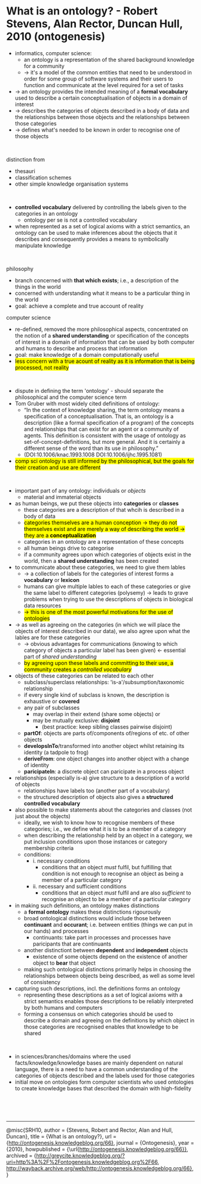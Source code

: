 # What is an ontology? - Robert Stevens, Alan Rector, Duncan Hull, 2010 (ontogenesis)

- informatics, computer science:
  - an ontology is a representation of the shared background knowledge for a community
  - -> it's a model of the common entities that need to be understood in order for some group of software systems and their users to function and communicate at the level required for a set of tasks
- -> an ontology provides the intended meaning of a **formal vocabulary** used to describe a certain conceptualisation of objects in a domain of interest
- -> describes the categories of objects described in a body of data and the relationships between those objects and the relationships between those categories
- -> defines what's needed to be known in order to recognise one of those objects

<br>

distinction from
- thesauri
- classification schemes
- other simple knowledge organisation systems

<br>

- **controlled vocabulary** delivered by controlling the labels given to the categories in an ontology
  - ontology per se is not a controlled vocabulary
- when represented as a set of logical axioms with a strict semantics, an ontology can be used to make inferences about the objects that it describes and consequently provides a means to symbolically manipulate knowledge 

<br>

philosophy
- branch concerned with **that which exists**; i.e., a description of the things in the world
- concerned with understanding what it means to be a particular thing in the world
- goal: achieve a complete and true account of reality

computer science
- re-defined, removed the more philosophical aspects, concentrated on the notion of a **shared understanding** or specification of the concepts of interest in a domain of information that can be used by both computer and humans to describe and process that information
- goal: make knowledge of a domain computationally useful
- <mark> less concern with a true acount of reality as it is information that is being processed, not reality </mark>

<br>

- dispute in defining the term 'ontology' - should separate the philosophical and the computer science term
- Tom Gruber with most widely cited definitions of ontology:
  - “In the context of knowledge sharing, the term ontology means a specification of a conceptualisation. That is, an ontology is a description (like a formal specification of a program) of the concepts and relationships that can exist for an agent or a community of agents. This definition is consistent with the usage of ontology as set-of-concept-definitions, but more general. And it is certainly a different sense of the word than its use in philosophy.”
  - (DOI:10.1006/knac.1993.1008 DOI:10.1006/ijhc.1995.1081)
- <mark> comp sci ontology is still informed by the philosophical, but the goals for their creation and use are different </mark>

<br>

- important part of any ontology: individuals or _objects_
  - material and immaterial objects
- as human beings, we put these objects into **categories** or **classes**
  - these categories are a description of that whcih is described in a body of data
  - <mark> categories themselves are a human conception -> they do not themselves exist and are merely a way of describing the world -> they are a **conceptualization** </mark>
  - categories in an ontology are a representation of these concepts
  - all human beings drive to categorise
  - if a community agrees upon which categories of objects exist in the world, then a **shared understanding** has been created
- to communicate about these categories, we need to give them lables
  - -> a collection of labels for the categories of interest forms a **vocabulary** or **lexicon**
  - humans can give multiple lables to each of these categories or give the same label to different categories (polysemy) -> leads to grave problems when trying to use the descriptions of objects in biological data resources
  - <mark> -> this is one of the most powerful motivations for the use of ontologies </mark>
- -> as well as agreeing on the categories (in which we will place the objects of interest described in our data), we also agree upon what the lables are for these categories
  - -> obvious advantages for communications (knowing to which category of objects a particular label has been given) <- essential part of _shared understanding_
  - <mark> by agreeing upon these labels and committing to their use, a community creates a _controlled vocabulary_ </mark>
- objects of these categories can be related to each other 
  - subclass/superclass relationships: 'is-a'/subsumption/taxonomic relationship
  - if every single kind of subclass is known, the description is exhaustive or **covered**
  - any pair of subclasses 
    - may overlap in their extend (share some objects) or
    - may be mutually exclusive: **disjoint**
      - (best practice: keep sibling classes pairwise disjoint)
  - **partOf**: objects are parts of/components of/regions of etc. of other objects
  - **developsInTo**/transformed into another object whilst retaining its identity (a tadpole to frog)
  - **deriveFrom**: one object changes into another object with a change of identity
  - **paricipateIn**: a discrete object can paricipate in a process object
- relationships (especially is-a) give structure to a description of a world of objects
  - relationships have labels too (another part of a vocabulary)
  - the structured description of objects also gives a **structured controlled vocabulary**
- also possible to make statements about the categories and classes (not just about the objects)
  - ideally, we wish to know how to recognise members of these categories; i.e., we define what it is to be a member of a category
  - when describing the relationship held by an object in a category, we put inclusion conditions upon those instances or category membership criteria
  - conditions:
    - i. necessary conditions
      - conditions that an object _must_ fulfil, but fulfilling that condition is not enough to recognise an object as being a member of a particular category
    - ii. necessary and sufficient conditions
      - conditions that an object _must_ fulfil and are also _sufficient_ to recognise an object to be a member of a particular category
- in making such definitions, an ontology makes distinctions
  - a **formal ontology** makes these distinctions rigourously
  - broad ontological distinctions would include those between **continuant** and **occurant**; i.e. between entities (things we can put in our hands) and processes
    - continuants: take part in processes and processes have paricipants that are continuants
  - another distinctiont between **dependent** and **independent** objects
    - existence of some objects depend on the existence of another object to **bear** that object
  - making such ontological distinctions primarily helps in choosing the relationships between objects being described, as well as some level of consistency
- capturing such descriptions, incl. the definitions forms an ontology
  - representing these descriptions as a set of logical axioms with a strict semantics enables those descriptions to be reliably interpreted by both humans and computers
  - forming a consensus on which categories should be used to describe a domain and agreeing on the definitions by which object in those categories are recognised enables that knowledge to be shared

<br>

- in sciences/branches/domains where the used facts/knowledge/knowledge bases are mainly dependent on natural language, there is a need to have a common understanding of the categories of objects described and the labels used for those categories
- initial move on ontologies form computer scientists who used ontologies to create knowledge bases that described the domain with high-fidelity


<br>
<br>
<br>














________________________________________
[^1]: 
@misc{SRH10,
    author = {Stevens, Robert and Rector, Alan and Hull, Duncan},
    title = {What is an ontology?},
    url = {http://ontogenesis.knowledgeblog.org/66},
    journal = {Ontogenesis},
    year = {2010},
    howpublished = {\url{http://ontogenesis.knowledgeblog.org/66}},
    archived = {http://greycite.knowledgeblog.org/?uri=http%3A%2F%2Fontogenesis.knowledgeblog.org%2F66, http://wayback.archive.org/web/http://ontogenesis.knowledgeblog.org/66},
}
